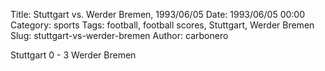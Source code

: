 Title: Stuttgart vs. Werder Bremen, 1993/06/05
Date: 1993/06/05 00:00
Category: sports
Tags: football, football scores, Stuttgart, Werder Bremen
Slug: stuttgart-vs-werder-bremen
Author: carbonero


Stuttgart 0 - 3 Werder Bremen
